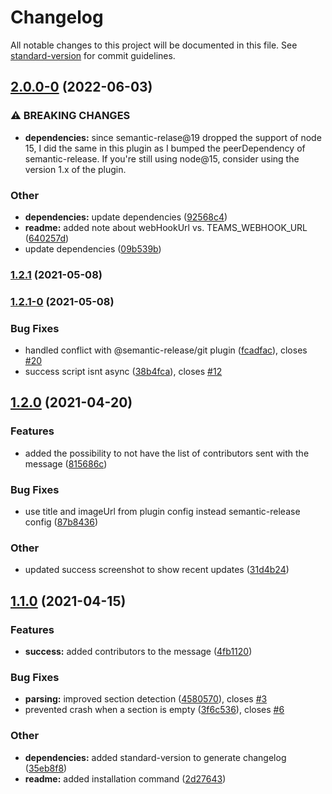 # Changelog

All notable changes to this project will be documented in this file. See [standard-version](https://github.com/conventional-changelog/standard-version) for commit guidelines.

## [2.0.0-0](https://github.com/yllieth/semantic-release-ms-teams/compare/v1.2.1...v2.0.0-0) (2022-06-03)


### ⚠ BREAKING CHANGES

* **dependencies:** since semantic-relase@19 dropped the support of node 15, I did the same in this plugin as I bumped the peerDependency of semantic-release. If you're still using node@15, consider using the version 1.x of the plugin.

### Other

* **dependencies:** update dependencies ([92568c4](https://github.com/yllieth/semantic-release-ms-teams/commit/92568c45fd8242b549e1b5d6a00a6785604f2f37))
* **readme:** added note about webHookUrl vs. TEAMS_WEBHOOK_URL ([640257d](https://github.com/yllieth/semantic-release-ms-teams/commit/640257d335b41ba70ca808d08007a0ced114ab29))
* update dependencies ([09b539b](https://github.com/yllieth/semantic-release-ms-teams/commit/09b539bb4c30df22131495d3737e427a00601ba7))

### [1.2.1](https://github.com/yllieth/semantic-release-ms-teams/compare/v1.2.1-0...v1.2.1) (2021-05-08)

### [1.2.1-0](https://github.com/yllieth/semantic-release-ms-teams/compare/v1.2.0...v1.2.1-0) (2021-05-08)


### Bug Fixes

* handled conflict with @semantic-release/git plugin ([fcadfac](https://github.com/yllieth/semantic-release-ms-teams/commit/fcadfacce86fb1c79f21affccd9f121246e04c52)), closes [#20](https://github.com/yllieth/semantic-release-ms-teams/issues/20)
* success script isnt async ([38b4fca](https://github.com/yllieth/semantic-release-ms-teams/commit/38b4fcad5c22fa0a15f2a1acb690fd318b49b164)), closes [#12](https://github.com/yllieth/semantic-release-ms-teams/issues/12)

## [1.2.0](https://github.com/yllieth/semantic-release-ms-teams/compare/v1.1.0...v1.2.0) (2021-04-20)


### Features

* added the possibility to not have the list of contributors sent with the message ([815686c](https://github.com/yllieth/semantic-release-ms-teams/commit/815686c05a30adfb033bc5ca07d6f922518dc1bb))


### Bug Fixes

* use title and imageUrl from plugin config instead semantic-release config ([87b8436](https://github.com/yllieth/semantic-release-ms-teams/commit/87b8436670ab862a927cdceb461f27cfe075c960))


### Other

* updated success screenshot to show recent updates ([31d4b24](https://github.com/yllieth/semantic-release-ms-teams/commit/31d4b240a5da399034465c021515c3cf3ea413f5))

## [1.1.0](https://github.com/yllieth/semantic-release-ms-teams/compare/v1.0.0...v1.1.0) (2021-04-15)


### Features

* **success:** added contributors to the message ([4fb1120](https://github.com/yllieth/semantic-release-ms-teams/commit/4fb11206d7619dc7bfa76acb8a271fab609bf534))


### Bug Fixes

* **parsing:** improved section detection ([4580570](https://github.com/yllieth/semantic-release-ms-teams/commit/458057097d4ada557107e05ddfd4f1525a782223)), closes [#3](https://github.com/yllieth/semantic-release-ms-teams/issues/3)
* prevented crash when a section is empty ([3f6c536](https://github.com/yllieth/semantic-release-ms-teams/commit/3f6c536b226ab2ed8d906224767f7518232e840c)), closes [#6](https://github.com/yllieth/semantic-release-ms-teams/issues/6)


### Other

* **dependencies:** added standard-version to generate changelog ([35eb8f8](https://github.com/yllieth/semantic-release-ms-teams/commit/35eb8f8744ba11b8957d430dc8428caf442a0905))
* **readme:** added installation command ([2d27643](https://github.com/yllieth/semantic-release-ms-teams/commit/2d27643db9bb7b2e7ff7d8e4287909650b51ce28))
